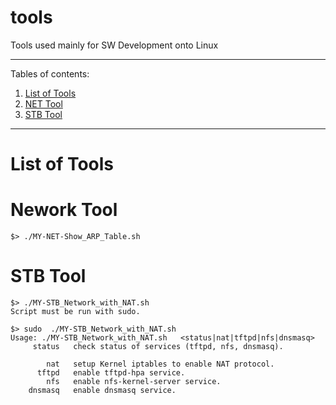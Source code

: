 # tools
Tools used mainly for SW Development onto Linux

*******
Tables of contents:

1. [List of Tools](#list)
2. [NET Tool](#tool-net)
3. [STB Tool](#tool-stb)

*******

<!---
___________________________________________________________________________
--->

<div id=`list`/>

# List of Tools


<!---
___________________________________________________________________________
--->

<div id=`tool-net`/>

# Nework Tool

```
$> ./MY-NET-Show_ARP_Table.sh
```


<!---
___________________________________________________________________________
--->

<div id=`tool-stb`/>

# STB Tool

```
$> ./MY-STB_Network_with_NAT.sh
Script must be run with sudo.

$> sudo  ./MY-STB_Network_with_NAT.sh
Usage: ./MY-STB_Network_with_NAT.sh   <status|nat|tftpd|nfs|dnsmasq>
     status   check status of services (tftpd, nfs, dnsmasq).

        nat   setup Kernel iptables to enable NAT protocol.
      tftpd   enable tftpd-hpa service.
        nfs   enable nfs-kernel-server service.
    dnsmasq   enable dnsmasq service.
```
